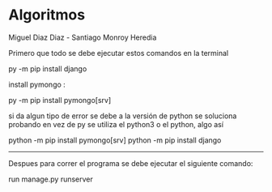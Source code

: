 # Algoritmos

Miguel Diaz Diaz - Santiago Monroy Heredia

Primero que todo se debe ejecutar estos comandos
en la terminal


py -m pip install django

install pymongo : 

py -m pip install pymongo[srv]


si da algun tipo de error se debe a la versión de python
se soluciona probando en vez de py se utiliza el python3 o el python,
algo así 

python -m pip install pymongo[srv]
python -m pip install django

--------------------------------
Despues para correr el programa se debe ejecutar
el siguiente comando:


run manage.py runserver  